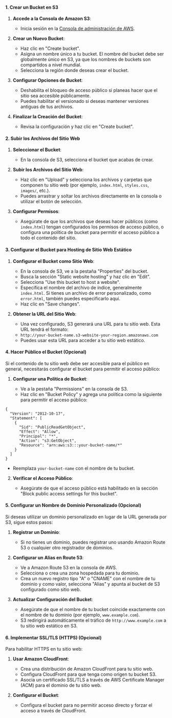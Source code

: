 #### 1. Crear un Bucket en S3

1. **Accede a la Consola de Amazon S3**:
    
    - Inicia sesión en la [Consola de administración de AWS](https://aws.amazon.com/console/).

2. **Crear un Nuevo Bucket**:
    
    - Haz clic en "Create bucket".
    - Asigna un nombre único a tu bucket. El nombre del bucket debe ser globalmente único en S3, ya que los nombres de buckets son compartidos a nivel mundial.
    - Selecciona la región donde deseas crear el bucket.

3. **Configurar Opciones de Bucket**:
    
    - Deshabilita el bloqueo de acceso público si planeas hacer que el sitio sea accesible públicamente.
    - Puedes habilitar el versionado si deseas mantener versiones antiguas de tus archivos.

4. **Finalizar la Creación del Bucket**:
    
    - Revisa la configuración y haz clic en "Create bucket".

#### 2. Subir los Archivos del Sitio Web

1. **Seleccionar el Bucket**:
    
    - En la consola de S3, selecciona el bucket que acabas de crear.

2. **Subir los Archivos del Sitio Web**:
    
    - Haz clic en "Upload" y selecciona los archivos y carpetas que componen tu sitio web (por ejemplo, `index.html`, `styles.css`, `images/`, etc.).
    - Puedes arrastrar y soltar los archivos directamente en la consola o utilizar el botón de selección.

3. **Configurar Permisos**:
    
    - Asegúrate de que los archivos que deseas hacer públicos (como `index.html`) tengan configurados los permisos de acceso público, o configura una política de bucket para permitir el acceso público a todo el contenido del sitio.

#### 3. Configurar el Bucket para Hosting de Sitio Web Estático

1. **Configurar el Bucket como Sitio Web**:
    
    - En la consola de S3, ve a la pestaña "Properties" del bucket.
    - Busca la sección "Static website hosting" y haz clic en "Edit".
    - Selecciona "Use this bucket to host a website".
    - Especifica el nombre del archivo de índice, generalmente `index.html`. Si tienes un archivo de error personalizado, como `error.html`, también puedes especificarlo aquí.
    - Haz clic en "Save changes".

2. **Obtener la URL del Sitio Web**:
    
    - Una vez configurado, S3 generará una URL para tu sitio web. Esta URL tendrá el formato:
    - `http://your-bucket-name.s3-website-your-region.amazonaws.com`
    - Puedes usar esta URL para acceder a tu sitio web estático.

#### 4. Hacer Público el Bucket (Opcional)

Si el contenido de tu sitio web debe ser accesible para el público en general, necesitarás configurar el bucket para permitir el acceso público:

1. **Configurar una Política de Bucket**:
    
    - Ve a la pestaña "Permissions" en la consola de S3.
    - Haz clic en "Bucket Policy" y agrega una política como la siguiente para permitir el acceso público:

```
{
  "Version": "2012-10-17",
  "Statement": [
    {
      "Sid": "PublicReadGetObject",
      "Effect": "Allow",
      "Principal": "*",
      "Action": "s3:GetObject",
      "Resource": "arn:aws:s3:::your-bucket-name/*"
    }
  ]
}
```

- Reemplaza `your-bucket-name` con el nombre de tu bucket.

2. **Verificar el Acceso Público**:
    
    - Asegúrate de que el acceso público está habilitado en la sección "Block public access settings for this bucket".

#### 5. Configurar un Nombre de Dominio Personalizado (Opcional)

Si deseas utilizar un dominio personalizado en lugar de la URL generada por S3, sigue estos pasos:

1. **Registrar un Dominio**:
    
    - Si no tienes un dominio, puedes registrar uno usando Amazon Route 53 o cualquier otro registrador de dominios.

2. **Configurar un Alias en Route 53**:
    
    - Ve a Amazon Route 53 en la consola de AWS.
    - Selecciona o crea una zona hospedada para tu dominio.
    - Crea un nuevo registro tipo "A" o "CNAME" con el nombre de tu dominio y como valor, selecciona "Alias" y apunta al bucket de S3 configurado como sitio web.

3. **Actualizar Configuración del Bucket**:
    
    - Asegúrate de que el nombre de tu bucket coincide exactamente con el nombre de tu dominio (por ejemplo, `www.example.com`).
    - S3 redirigirá automáticamente el tráfico de `http://www.example.com` a tu sitio web estático en S3.

#### 6. Implementar SSL/TLS (HTTPS) (Opcional)

Para habilitar HTTPS en tu sitio web:

1. **Usar Amazon CloudFront**:
    
    - Crea una distribución de Amazon CloudFront para tu sitio web.
    - Configura CloudFront para que tenga como origen tu bucket S3.
    - Asocia un certificado SSL/TLS a través de AWS Certificate Manager (ACM) para el dominio de tu sitio web.

2. **Configurar el Bucket**:
    
    - Configura el bucket para no permitir acceso directo y forzar el acceso a través de CloudFront.